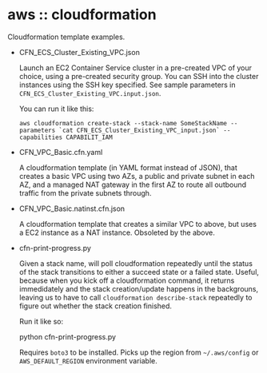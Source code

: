 # aws :: cloudformation

Cloudformation template examples.

- CFN_ECS_Cluster_Existing_VPC.json

  Launch an EC2 Container Service cluster in a pre-created VPC of your choice,
  using a pre-created security group.  You can SSH into the cluster instances
  using the SSH key specified.  See sample parameters in `CFN_ECS_Cluster_Existing_VPC.input.json`.

  You can run it like this:

      aws cloudformation create-stack --stack-name SomeStackName --parameters `cat CFN_ECS_Cluster_Existing_VPC_input.json` --capabilities CAPABILIT_IAM

- CFN_VPC_Basic.cfn.yaml

  A cloudformation template (in YAML format instead of JSON), that creates a basic VPC using two AZs,
  a public and private subnet in each AZ, and a managed NAT gateway in the first AZ to route all
  outbound traffic from the private subnets through.

- CFN_VPC_Basic.natinst.cfn.json

  A cloudformation template that creates a similar VPC to above, but uses a EC2
  instance as a NAT instance.  Obsoleted by the above.

- cfn-print-progress.py

  Given a stack name, will poll cloudformation repeatedly until the status of
  the stack transitions to either a succeed state or a failed state.  Useful,
  because when you kick off a cloudformation command, it returns immedidately
  and the stack creation/update happens in the backgrouns, leaving us to have
  to call `cloudformation describe-stack` repeatedly to figure out whether the
  stack creation finished.

  Run it like so:

    python cfn-print-progress.py <stack-name>

  Requires `boto3` to be installed.  Picks up the region from `~/.aws/config`
  or `AWS_DEFAULT_REGION` environment variable.
